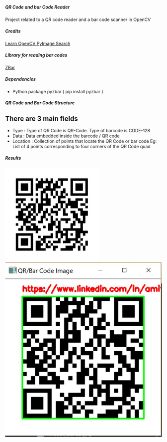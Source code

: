##### QR Code and bar Code Reader
Project related to a QR code reader and a bar code scanner in OpenCV

##### Credits
[Learn OpenCV ](https://www.learnopencv.com/barcode-and-qr-code-scanner-using-zbar-and-opencv/)
[PyImage Search](https://www.pyimagesearch.com/2018/05/21/an-opencv-barcode-and-qr-code-scanner-with-zbar/)

##### Library for reading bar codes
[ZBar](http://zbar.sourceforge.net/)

##### Dependencies
- Python package pyzbar ( pip install pyzbar )

##### QR Code and Bar Code Structure
## There are 3 main fields
- Type : Type of QR Code is QR-Code. Type of barcode is CODE-128
- Data : Data embedded inside the barcode / QR code
- Location : Collection of points that locate the QR Code or bar code
             Eg: List of 4 points corresponding to four corners of the QR Code quad


##### Results
![Initial Image](https://github.com/AmitKulkarni23/OpenCV/blob/master/Projects/BarCodeReader/qr_code_linkedin.png)
![Bounding Rectangle](https://github.com/AmitKulkarni23/OpenCV/blob/master/Projects/BarCodeReader/qr_code_reader.JPG)
